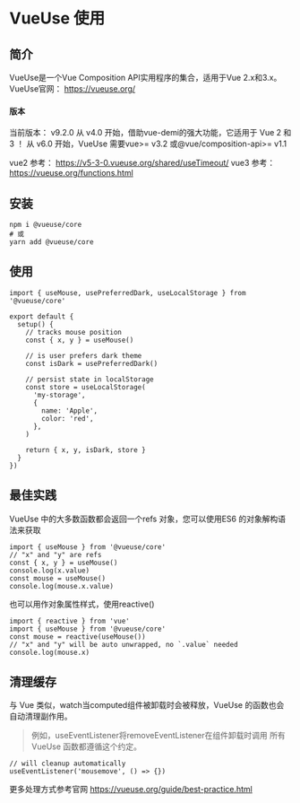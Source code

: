 # VueUse 使用

## 简介
VueUse是一个Vue Composition API实用程序的集合，适用于Vue 2.x和3.x。
VueUse官网： https://vueuse.org/
#### 版本
  当前版本： v9.2.0
  从 v4.0 开始，借助vue-demi的强大功能，它适用于 Vue 2 和 3 ！
  从 v6.0 开始，VueUse 需要vue>= v3.2 或@vue/composition-api>= v1.1

  vue2 参考： https://v5-3-0.vueuse.org/shared/useTimeout/
  vue3 参考： https://vueuse.org/functions.html

## 安装
```
npm i @vueuse/core
# 或
yarn add @vueuse/core
```

## 使用
```
import { useMouse, usePreferredDark, useLocalStorage } from '@vueuse/core'

export default {
  setup() {
    // tracks mouse position
    const { x, y } = useMouse()

    // is user prefers dark theme
    const isDark = usePreferredDark()

    // persist state in localStorage
    const store = useLocalStorage(
      'my-storage', 
      {
        name: 'Apple',
        color: 'red',
      },
    )

    return { x, y, isDark, store }
  }
})
```
## 最佳实践
VueUse 中的大多数函数都会返回一个refs 对象，您可以使用ES6 的对象解构语法来获取
```
import { useMouse } from '@vueuse/core'
// "x" and "y" are refs
const { x, y } = useMouse()
console.log(x.value)
const mouse = useMouse()
console.log(mouse.x.value)
```
也可以用作对象属性样式，使用reactive()
```
import { reactive } from 'vue'
import { useMouse } from '@vueuse/core'
const mouse = reactive(useMouse())
// "x" and "y" will be auto unwrapped, no `.value` needed
console.log(mouse.x)
```

## 清理缓存
与 Vue 类似，watch当computed组件被卸载时会被释放，VueUse 的函数也会自动清理副作用。
> 例如，useEventListener将removeEventListener在组件卸载时调用
所有 VueUse 函数都遵循这个约定。
```
// will cleanup automatically
useEventListener('mousemove', () => {})
```
更多处理方式参考官网 https://vueuse.org/guide/best-practice.html


